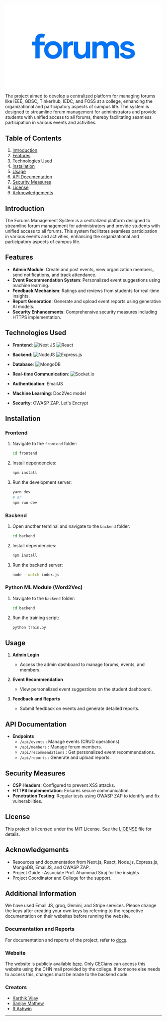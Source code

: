 
<p align="center">
  <img src="Frontend/public/assets/logo.png" alt="Project Logo" />
</p>


The project aimed to develop a centralized platform for managing forums like IEEE, GDSC, Tinkerhub, IEDC, and FOSS at a college, enhancing the organizational and participatory aspects of campus life. The system is designed to streamline forum management for administrators and provide students with unified access to all forums, thereby facilitating seamless participation in various events and activities.

## Table of Contents
1. [Introduction](#introduction)
2. [Features](#features)
3. [Technologies Used](#technologies-used)
4. [Installation](#installation)
5. [Usage](#usage)
6. [API Documentation](#api-documentation)
7. [Security Measures](#security-measures)
8. [License](#license)
9. [Acknowledgements](#acknowledgements)

## Introduction
The Forums Management System is a centralized platform designed to streamline forum management for administrators and provide students with unified access to all forums. This system facilitates seamless participation in various events and activities, enhancing the organizational and participatory aspects of campus life.

## Features
- **Admin Module**: Create and post events, view organization members, send notifications, and track attendance.
- **Event Recommendation System**: Personalized event suggestions using machine learning.
- **Feedback Mechanism**: Ratings and reviews from students for real-time insights.
- **Report Generation**: Generate and upload event reports using generative AI models.
- **Security Enhancements**: Comprehensive security measures including HTTPS implementation.

## Technologies Used
- **Frontend**: ![Next JS](https://img.shields.io/badge/Next-black?style=for-the-badge&logo=next.js&logoColor=white) ![React](https://img.shields.io/badge/react-%2320232a.svg?style=for-the-badge&logo=react&logoColor=%2361DAFB)

- **Backend**: ![NodeJS](https://img.shields.io/badge/node.js-6DA55F?style=for-the-badge&logo=node.js&logoColor=white) ![Express.js](https://img.shields.io/badge/express.js-%23404d59.svg?style=for-the-badge&logo=express&logoColor=%2361DAFB)

- **Database**: ![MongoDB](https://img.shields.io/badge/MongoDB-%234ea94b.svg?style=for-the-badge&logo=mongodb&logoColor=white)

- **Real-time Communication**: ![Socket.io](https://img.shields.io/badge/Socket.io-black?style=for-the-badge&logo=socket.io&badgeColor=010101)
- **Authentication**: EmailJS
- **Machine Learning**: Doc2Vec model
- **Security**: OWASP ZAP, Let's Encrypt

## Installation

### Frontend
1. Navigate to the `frontend` folder:
   ```bash
   cd frontend
   ```
2. Install dependencies:
   ```bash
   npm install
   ```
3. Run the development server:
   ```bash
   yarn dev
   # or
   npm run dev
   ```

### Backend
1. Open another terminal and navigate to the `backend` folder:
   ```bash
   cd backend
   ```
2. Install dependencies:
   ```bash
   npm install
   ```
3. Run the backend server:
   ```bash
   node --watch index.js
   ```

### Python ML Module (Word2Vec)
1. Navigate to the `backend` folder:
   ```bash
   cd backend
   ```
2. Run the training script:
   ```bash
   python train.py
   ```

## Usage
1. **Admin Login**
   - Access the admin dashboard to manage forums, events, and members.

2. **Event Recommendation**
   - View personalized event suggestions on the student dashboard.

3. **Feedback and Reports**
   - Submit feedback on events and generate detailed reports.

## API Documentation
- **Endpoints**
  - `/api/events` : Manage events (CRUD operations).
  - `/api/members` : Manage forum members.
  - `/api/recommendations` : Get personalized event recommendations.
  - `/api/reports` : Generate and upload reports.

## Security Measures
- **CSP Headers**: Configured to prevent XSS attacks.
- **HTTPS Implementation**: Ensures secure communication.
- **Penetration Testing**: Regular tests using OWASP ZAP to identify and fix vulnerabilities.


## License
This project is licensed under the MIT License. See the [LICENSE](LICENSE) file for details.

## Acknowledgements
- Resources and documentation from Next.js, React, Node.js, Express.js, MongoDB, EmailJS, and OWASP ZAP.
- Project Guide : Associate Prof. Ahammad Siraj for the insights
- Project Coordinator and College for the support.

## Additional Information

We have used Email JS, groq, Gemini, and Stripe services. Please change the keys after creating your own keys by referring to the respective documentation on their websites before running the website.

### Documentation and Reports
For documentation and reports of the project, refer to [docs](https://github.com/Project-ASK/Forums/tree/main/docs).

### Website
The website is publicly available [here](https://forum-management.vercel.app/). Only CECians can access this website using the CHN mail provided by the college. If someone else needs to access this, changes must be made to the backend code.

### Creators
- [Karthik Vijay](https://github.com/karthikvijay5227)
- [Sanjay Mathew](https://github.com/M#BIONIX)
- [R Ashwin](https://github.com/ashwin417)

---

